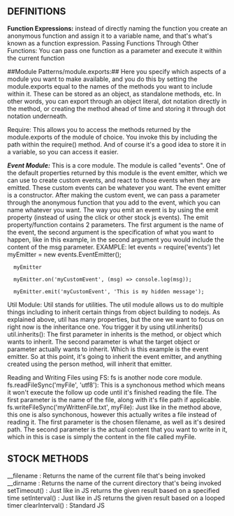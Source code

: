 ## DEFINITIONS
**Function Expressions:** instead of directly naming the function you create an anonymous function and assign it to a variable name, and that's what's known as a function expression.
Passing Functions Through Other Functions: You can pass one function as a parameter and execute it within the current function

##Module Patterns/module.exports:## Here you specify which aspects of a module you want to make available, and you do this by setting the module.exports equal to the names of the methods you want to include within it. These can be stored as an object, as standalone methods, etc.
  In other words, you can export through an object literal, dot notation directly in the method, or creating the method ahead of time and storing it through dot notation underneath.

Require: This allows you to access the methods returned by the module.exports of the module of choice. You invoke this by including the path within the require() method. And of course it's a good idea to store it in a variable, so you can access it easier.

***Event Module:*** This is a core module. The module is called "events". One of the default properties returned by this module is the event emitter, which we can use to create custom events, and react to those events when they are emitted. These custom events can be whatever you want. The event emitter is a constructor.
  After making the custom event, we can pass a parameter through the anonymous function that you add to the event, which you can name whatever you want.
  The way you emit an event is by using the emit property (instead of using the click or other stock js events). The emit property/function contains 2 parameters. The first argument is the name of the event, the second argument is the specification of what you want to happen, like in this example, in the second argument you would include the content of the msg parameter.
    EXAMPLE:
      let events = require('events')
      let myEmitter = new events.EventEmitter();

      myEmitter

      myEmitter.on('myCustomEvent', (msg) => console.log(msg));

      myEmitter.emit('myCustomEvent', 'This is my hidden message');

Util Module: Util stands for utilities. The util module allows us to do multiple things including to inherit certain things from object building to nodejs.
  As explained above, util has many properties, but the one we want to focus on right now is the inheritance one. You trigger it by using util.inherits()
  util.inherits(): The first parameter in inherits is the method, or object which wants to inherit. The second parameter is what the target object or parameter actually wants to inherit. Which is this example is the event emitter.
  So at this point, it's going to inherit the event emitter, and anything created using the person method, will inherit that emitter.

Reading and Writing Files using FS: fs is another node core module.
  fs.readFileSync('myFile', 'utf8'): This is a synchonous method which means it won't execute the follow up code until it's finished reading the file. The first parameter is the name of the file, along with it's file path if applicable.
  fs.writeFileSync('myWrittenFile.txt', myFile): Just like in the method above, this one is also synchonous, however this actually writes a file instead of reading it. The first parameter is the chosen filename, as well as it's desired path. The second parameter is the actual content that you want to write in it, which in this is case is simply the content in the file called myFile.


## STOCK METHODS
__filename : Returns the name of the current file that's being invoked
__dirname : Returns the name of the current directory that's being invoked
setTimeout() : Just like in JS returns the given result based on a specified time
setInterval() : Just like in JS returns the given result based on a looped timer
clearInterval() : Standard JS
